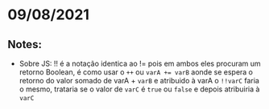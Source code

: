 # 09/08/2021

## Notes:
- Sobre JS: !! é a notação identica ao != pois em ambos eles procuram um retorno Boolean, é como usar o `++` ou `varA += varB` aonde se espera o retorno do valor somado de varA + `varB` e atribuido à varA o `!!varC`  faria o mesmo, trataria se o valor de `varC` é `true` ou `false` e depois atribuiria à `varC`

